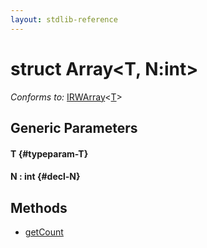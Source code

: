 ```yaml
---
layout: stdlib-reference
---
```


# struct Array\<T, N:int\>

*Conforms to:* [IRWArray](/stdlib-reference/interfaces/irwarray-0123/index)\<[T](/stdlib-reference/interfaces/irwarray-0123/index#typeparam-T)\>

## Generic Parameters

#### T {#typeparam-T}
#### N  : int {#decl-N}

## Methods

* [getCount](/stdlib-reference/types/array-0/getcount-3)


